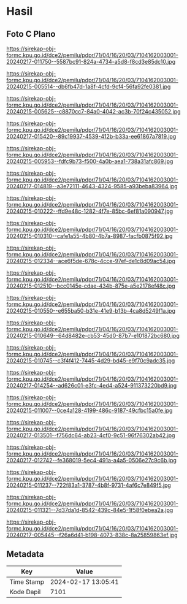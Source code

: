 # Hasil

## Foto C Plano

https://sirekap-obj-formc.kpu.go.id/dce2/pemilu/pdpr/71/04/16/20/03/7104162003001-20240217-011750--5587bc91-824a-4734-a5d8-f8cd3e85dc10.jpg

https://sirekap-obj-formc.kpu.go.id/dce2/pemilu/pdpr/71/04/16/20/03/7104162003001-20240215-005514--db6fb47d-1a8f-4cfd-9cf4-56fa92fe0381.jpg

https://sirekap-obj-formc.kpu.go.id/dce2/pemilu/pdpr/71/04/16/20/03/7104162003001-20240215-005625--c8870cc7-84a0-4042-ac3b-70f24c435052.jpg

https://sirekap-obj-formc.kpu.go.id/dce2/pemilu/pdpr/71/04/16/20/03/7104162003001-20240217-015420--89c19937-4539-412b-b33a-ee61867a7819.jpg

https://sirekap-obj-formc.kpu.go.id/dce2/pemilu/pdpr/71/04/16/20/03/7104162003001-20240215-005953--fdfc9b73-f500-4a0b-aea1-738a31afc869.jpg

https://sirekap-obj-formc.kpu.go.id/dce2/pemilu/pdpr/71/04/16/20/03/7104162003001-20240217-014819--a3e72111-4643-4324-9585-a93beba83964.jpg

https://sirekap-obj-formc.kpu.go.id/dce2/pemilu/pdpr/71/04/16/20/03/7104162003001-20240215-010222--ffd9e48c-1282-4f7e-85bc-6ef81a090947.jpg

https://sirekap-obj-formc.kpu.go.id/dce2/pemilu/pdpr/71/04/16/20/03/7104162003001-20240215-010310--cafe1a55-4b80-4b7a-8987-facfb0875f92.jpg

https://sirekap-obj-formc.kpu.go.id/dce2/pemilu/pdpr/71/04/16/20/03/7104162003001-20240215-012334--ace6f5de-678c-4cce-97ef-de1c8d09ac54.jpg

https://sirekap-obj-formc.kpu.go.id/dce2/pemilu/pdpr/71/04/16/20/03/7104162003001-20240215-012510--bcc0145e-cdae-434b-875e-a5e2178ef48c.jpg

https://sirekap-obj-formc.kpu.go.id/dce2/pemilu/pdpr/71/04/16/20/03/7104162003001-20240215-010550--e655ba50-b31e-41e9-b13b-4ca8d5249f1a.jpg

https://sirekap-obj-formc.kpu.go.id/dce2/pemilu/pdpr/71/04/16/20/03/7104162003001-20240215-010649--64d8482e-cb53-45d0-87b7-e101872bc680.jpg

https://sirekap-obj-formc.kpu.go.id/dce2/pemilu/pdpr/71/04/16/20/03/7104162003001-20240215-010745--c3f4f412-7445-4d29-bd45-e9f70c9adc35.jpg

https://sirekap-obj-formc.kpu.go.id/dce2/pemilu/pdpr/71/04/16/20/03/7104162003001-20240217-014254--ad626c01-e3fc-4ed4-a524-911373220bd9.jpg

https://sirekap-obj-formc.kpu.go.id/dce2/pemilu/pdpr/71/04/16/20/03/7104162003001-20240215-011007--0ce4a128-4199-486c-9187-49cfbc15a0fe.jpg

https://sirekap-obj-formc.kpu.go.id/dce2/pemilu/pdpr/71/04/16/20/03/7104162003001-20240217-013501--f756dc64-ab23-4cf0-9c51-96f76302ab42.jpg

https://sirekap-obj-formc.kpu.go.id/dce2/pemilu/pdpr/71/04/16/20/03/7104162003001-20240217-012742--fe368019-5ec4-491a-a4a5-0506e27c9c6b.jpg

https://sirekap-obj-formc.kpu.go.id/dce2/pemilu/pdpr/71/04/16/20/03/7104162003001-20240215-011237--722f83a1-3787-4b8f-9731-4af6c7e849f5.jpg

https://sirekap-obj-formc.kpu.go.id/dce2/pemilu/pdpr/71/04/16/20/03/7104162003001-20240215-011321--7d37da1d-8542-439c-84e5-1f58f0ebea2a.jpg

https://sirekap-obj-formc.kpu.go.id/dce2/pemilu/pdpr/71/04/16/20/03/7104162003001-20240217-005445--f26a6d41-b198-4073-838c-8a25859863ef.jpg


## Metadata

| Key        | Value               |
| ---------- | ------------------- |
| Time Stamp | 2024-02-17 13:05:41 |
| Kode Dapil | 7101                |



